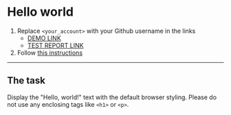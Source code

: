 # Hello world
1. Replace `<your_account>` with your Github username in the links
    - [DEMO LINK](https://<oksana-gabba>.github.io/layout_hello-world/) <br>
    - [TEST REPORT LINK](https://<oksana-gabba>.github.io/layout_hello-world/report/html_report/)
2. Follow [this instructions](https://mate-academy.github.io/layout_task-guideline/)
___

## The task
Display the "Hello, world!" text with the default browser styling. Please do not
use any enclosing tags like `<h1>` or `<p>`.
